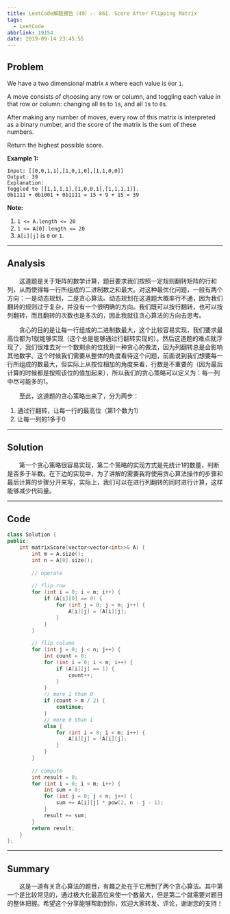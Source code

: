 ```yaml
---
title: LeetCode解题报告（49）-- 861. Score After Flipping Matrix
tags:
  - LeetCode
abbrlink: 19154
date: 2019-09-14 23:45:55
---
```


## Problem

We have a two dimensional matrix `A` where each value is `0`or `1`.

A move consists of choosing any row or column, and toggling each value in that row or column: changing all `0`s to `1`s, and all `1`s to `0`s.

After making any number of moves, every row of this matrix is interpreted as a binary number, and the score of the matrix is the sum of these numbers.

Return the highest possible score.

<!-- more -->

**Example 1:**

```
Input: [[0,0,1,1],[1,0,1,0],[1,1,0,0]]
Output: 39
Explanation:
Toggled to [[1,1,1,1],[1,0,0,1],[1,1,1,1]].
0b1111 + 0b1001 + 0b1111 = 15 + 9 + 15 = 39
```

**Note:**

1. `1 <= A.length <= 20`
2. `1 <= A[0].length <= 20`
3. `A[i][j]` is `0` or `1`.

------

## Analysis

&emsp;&emsp;这道题是关于矩阵的数学计算，题目要求我们按照一定规则翻转矩阵的行和列，从而使得每一行所组成的二进制数之和最大。对这种最优化问题，一般有两个方向：一是动态规划，二是贪心算法。动态规划在这道题大概率行不通，因为我们翻转的规则过于复杂，并没有一个很明确的方向。我们既可以按行翻转，也可以按列翻转，而且翻转的次数也是多次的，因此我就往贪心算法的方向去思考。

&emsp;&emsp;贪心的目的是让每一行组成的二进制数最大，这个比较容易实现，我们要求最高位都为1就能够实现（这个总是能够通过行翻转实现的）。然后这道题的难点就浮现了，我们很难去对一个数剩余的位找到一种贪心的做法，因为列翻转总是会影响其他数字。这个时候我们需要从整体的角度看待这个问题，前面说到我们想要每一行所组成的数最大，但实际上从按位相加的角度来看，行数是不重要的（因为最后计算的时候都是按照该位的值加起来），所以我们的贪心策略可以定义为：每一列中尽可能多的1。

&emsp;&emsp;至此，这道题的贪心策略出来了，分为两步：

1. 通过行翻转，让每一行的最高位（第1个数为1）
2. 让每一列的1多于0

------

## Solution

&emsp;&emsp;第一个贪心策略很容易实现，第二个策略的实现方式是先统计1的数量，判断是否多于半数。在下边的实现中，为了讲解的需要我将使用贪心算法操作的步骤和最后计算的步骤分开来写，实际上，我们可以在进行列翻转的同时进行计算，这样能够减少代码量。

------

## Code

```c++
class Solution {
public:
    int matrixScore(vector<vector<int>>& A) {
        int m = A.size();
        int n = A[0].size();
        
        // operate
        
        // flip row
        for (int i = 0; i < m; i++) {
            if (A[i][0] == 0) {
                for (int j = 0; j < n; j++) {
                    A[i][j] = !A[i][j];
                }
            }
        }
        
        // flip column
        for (int j = 0; j < n; j++) {
            int count = 0;
            for (int i = 0; i < m; i++) {
                if (A[i][j] == 1) {
                    count++;
                }
            }
            // more 1 than 0
            if (count > m / 2) {
                continue;
            }
            // more 0 than 1
            else {
                for (int i = 0; i < m; i++) {
                    A[i][j] = !A[i][j];
                }
            }
        }
        
        // compute
        int result = 0;
        for (int i = 0; i < m; i++) {
            int sum = 0;
            for (int j = 0; j < n; j++) {
                sum += A[i][j] * pow(2, n - j - 1);
            }
            result += sum;
        }
        return result;
    }
};
```

------

## Summary

&emsp;&emsp;这是一道有关贪心算法的题目，有趣之处在于它用到了两个贪心算法。其中第一个是比较常见的，通过极大化最高位来使一个数最大，但是第二个就需要对题目的整体把握。希望这个分享能够帮助到你，欢迎大家转发、评论，谢谢您的支持！
